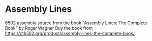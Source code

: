 # Assembly Lines
6502 assembly source from the book "Assembly Lines: The Complete Book" by Roger Wagner
Buy the book from https://ct6502.org/product/assembly-lines-the-complete-book/
